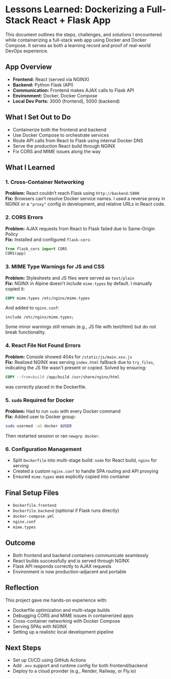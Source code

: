 
# Lessons Learned: Dockerizing a Full-Stack React + Flask App

This document outlines the steps, challenges, and solutions I encountered while containerizing a full-stack web app using Docker and Docker Compose. It serves as both a learning record and proof of real-world DevOps experience.

## App Overview

- **Frontend:** React (served via NGINX)
- **Backend:** Python Flask (API)
- **Communication:** Frontend makes AJAX calls to Flask API
- **Environment:** Docker, Docker Compose
- **Local Dev Ports:** 3000 (frontend), 5000 (backend)

## What I Set Out to Do

- Containerize both the frontend and backend
- Use Docker Compose to orchestrate services
- Route API calls from React to Flask using internal Docker DNS
- Serve the production React build through NGINX
- Fix CORS and MIME issues along the way

## What I Learned

### 1. Cross-Container Networking

**Problem:** React couldn’t reach Flask using `http://backend:5000`  
**Fix:** Browsers can’t resolve Docker service names. I used a reverse proxy in NGINX or a `"proxy"` config in development, and relative URLs in React code.

### 2. CORS Errors

**Problem:** AJAX requests from React to Flask failed due to Same-Origin Policy  
**Fix:** Installed and configured `flask-cors`:

```python
from flask_cors import CORS
CORS(app)
```

### 3. MIME Type Warnings for JS and CSS

**Problem:** Stylesheets and JS files were served as `text/plain`  
**Fix:** NGINX in Alpine doesn’t include `mime.types` by default. I manually copied it:

```dockerfile
COPY mime.types /etc/nginx/mime.types
```

And added to `nginx.conf`:

```nginx
include /etc/nginx/mime.types;
```

Some minor warnings still remain (e.g., JS file with text/html) but do not break functionality.

### 4. React File Not Found Errors

**Problem:** Console showed 404s for `/static/js/main.xxx.js`  
**Fix:** Realized NGINX was serving `index.html` fallback due to `try_files`, indicating the JS file wasn't present or copied. Solved by ensuring:

```dockerfile
COPY --from=build /app/build /usr/share/nginx/html
```

was correctly placed in the Dockerfile.

### 5. `sudo` Required for Docker

**Problem:** Had to run `sudo` with every Docker command  
**Fix:** Added user to Docker group:

```bash
sudo usermod -aG docker $USER
```

Then restarted session or ran `newgrp docker`.

### 6. Configuration Management

- Split `Dockerfile` into multi-stage build: `node` for React build, `nginx` for serving
- Created a custom `nginx.conf` to handle SPA routing and API proxying
- Ensured `mime.types` was explicitly copied into container

## Final Setup Files

- `Dockerfile.frontend`
- `Dockerfile.backend` (optional if Flask runs directly)
- `docker-compose.yml`
- `nginx.conf`
- `mime.types`

## Outcome

- Both frontend and backend containers communicate seamlessly
- React builds successfully and is served through NGINX
- Flask API responds correctly to AJAX requests
- Environment is now production-adjacent and portable

## Reflection

This project gave me hands-on experience with:

- Dockerfile optimization and multi-stage builds
- Debugging CORS and MIME issues in containerized apps
- Cross-container networking with Docker Compose
- Serving SPAs with NGINX
- Setting up a realistic local development pipeline

## Next Steps

- Set up CI/CD using GitHub Actions
- Add `.env` support and runtime config for both frontend/backend
- Deploy to a cloud provider (e.g., Render, Railway, or Fly.io)
